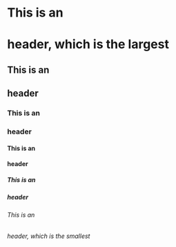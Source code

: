 # This is an <h1> header, which is the largest

## This is an <h2> header

### This is an <h3> header

#### This is an <h4> header

##### This is an <h5> header

###### This is an <h6> header, which is the smallest

